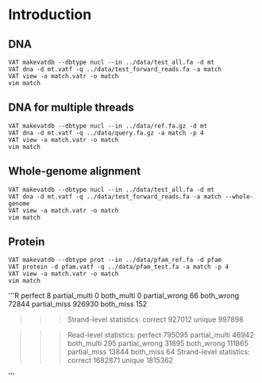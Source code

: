 # Introduction

## DNA
```console
VAT makevatdb --dbtype nucl --in ../data/test_all.fa -d mt
VAT dna -d mt.vatf -q ../data/test_forward_reads.fa -a match
VAT view -a match.vatr -o match
vim match
```
## DNA for multiple threads
```console
VAT makevatdb --dbtype nucl --in ../data/ref.fa.gz -d mt
VAT dna -d mt.vatf -q ../data/query.fa.gz -a match -p 4
VAT view -a match.vatr -o match
vim match
```
## Whole-genome alignment
```console
VAT makevatdb --dbtype nucl --in ../data/test_all.fa -d mt
VAT dna -d mt.vatf -q ../data/test_forward_reads.fa -a match --whole-genome
VAT view -a match.vatr -o match
vim match
```
## Protein
```console
VAT makevatdb --dbtype prot --in ../data/pfam_ref.fa -d pfam
VAT protein -d pfam.vatf -q ../data/pfam_test.fa -a match -p 4
VAT view -a match.vatr -o match
vim match
```

'''R
perfect 8
partial_multi   0
both_multi      0
partial_wrong   66
both_wrong      72844
partial_miss    926930
both_miss       152
>>>Strand-level statistics:
correct 927012
unique  997898

>>>Read-level statistics:
perfect 795095
partial_multi   46942
both_multi      295
partial_wrong   31895
both_wrong      111865
partial_miss    13844
both_miss       64
>>>Strand-level statistics:
correct 1682871
unique  1815362

'''

